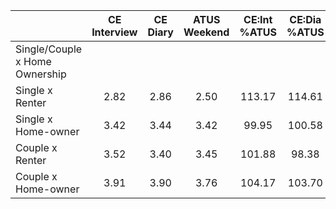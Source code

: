 
|                      | CE<br>Interview |  CE<br>Diary | ATUS<br>Weekend | CE:Int<br>%ATUS | CE:Dia<br>%ATUS |
| -------------------- | :----------: | :----------: | :----------: | :----------: | :----------: |
| Single/Couple x Home Ownership |              |              |              |              |              |
| Single x Renter      |         2.82 |         2.86 |         2.50 |       113.17 |       114.61 |
| Single x Home-owner  |         3.42 |         3.44 |         3.42 |        99.95 |       100.58 |
| Couple x Renter      |         3.52 |         3.40 |         3.45 |       101.88 |        98.38 |
| Couple x Home-owner  |         3.91 |         3.90 |         3.76 |       104.17 |       103.70 |

